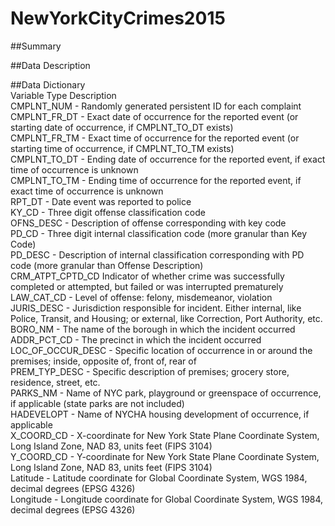 # NewYorkCityCrimes2015  


##Summary  

##Data Description  

##Data Dictionary  
Variable Type	Description  
CMPLNT_NUM	-	Randomly generated persistent ID for each complaint   
CMPLNT_FR_DT	-	Exact date of occurrence for the reported event (or starting date of occurrence, if CMPLNT_TO_DT exists)  
CMPLNT_FR_TM	-	Exact time of occurrence for the reported event (or starting time of occurrence, if CMPLNT_TO_TM exists)  
CMPLNT_TO_DT	-	Ending date of occurrence for the reported event, if exact time of occurrence is unknown  
CMPLNT_TO_TM	-	Ending time of occurrence for the reported event, if exact time of occurrence is unknown  
RPT_DT	-	Date event was reported to police   
KY_CD	-	Three digit offense classification code  
OFNS_DESC	-	Description of offense corresponding with key code  
PD_CD	-	Three digit internal classification code (more granular than Key Code)  
PD_DESC	-	Description of internal classification corresponding with PD code (more granular than Offense Description)  
CRM_ATPT_CPTD_CD		Indicator of whether crime was successfully completed or attempted, but failed or was interrupted prematurely  
LAW_CAT_CD	-	Level of offense: felony, misdemeanor, violation   
JURIS_DESC	-	Jurisdiction responsible for incident. Either internal, like Police, Transit, and Housing; or external, like Correction, Port Authority, etc.  
BORO_NM	-	The name of the borough in which the incident occurred  
ADDR_PCT_CD	-	The precinct in which the incident occurred  
LOC_OF_OCCUR_DESC	-	Specific location of occurrence in or around the premises; inside, opposite of, front of, rear of  
PREM_TYP_DESC	-	Specific description of premises; grocery store, residence, street, etc.  
PARKS_NM	-	Name of NYC park, playground or greenspace of occurrence, if applicable (state parks are not included)  
HADEVELOPT	-	Name of NYCHA housing development of occurrence, if applicable  
X_COORD_CD	-	X-coordinate for New York State Plane Coordinate System, Long Island Zone, NAD 83, units feet (FIPS 3104)  
Y_COORD_CD	-	Y-coordinate for New York State Plane Coordinate System, Long Island Zone, NAD 83, units feet (FIPS 3104)  
Latitude	-	Latitude coordinate for Global Coordinate System, WGS 1984, decimal degrees (EPSG 4326)   
Longitude	-	Longitude coordinate for Global Coordinate System, WGS 1984, decimal degrees (EPSG 4326)
